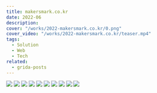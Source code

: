 ```yaml
---
title: makersmark.co.kr
date: 2022-06
description:
cover: "/works/2022-makersmark.co.kr/0.png"
cover_video: "/works/2022-makersmark.co.kr/teaser.mp4"
tags:
  - Solution
  - Web
  - Tech
related:
  - grida-posts
---
```


![](/works/2022-makersmark.co.kr/0.png)
![](/works/2022-makersmark.co.kr/1.png)
![](/works/2022-makersmark.co.kr/2.png)
![](/works/2022-makersmark.co.kr/3.png)
![](/works/2022-makersmark.co.kr/4.png)
![](/works/2022-makersmark.co.kr/5.png)
![](/works/2022-makersmark.co.kr/6.png)
![](/works/2022-makersmark.co.kr/7.png)
![](/works/2022-makersmark.co.kr/8.png)
![](/works/2022-makersmark.co.kr/9.png)
